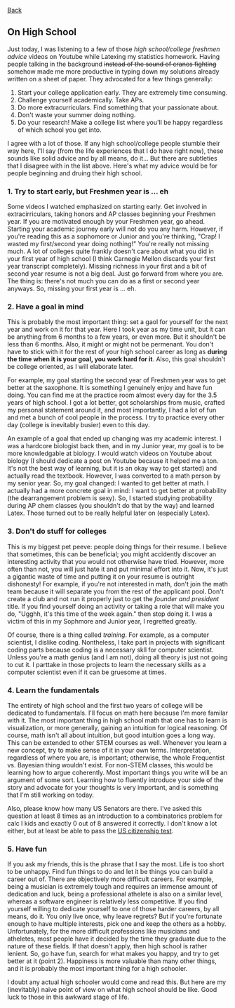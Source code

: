 [Back](./blog.md)

## On High School

Just today, I was listening to a few of those _high school/college freshmen advice_ videos on Youtube while Latexing my statistics homework. Having people talking in the background ~~instead of the sound of cranes fighting~~ somehow made me more productive in typing down my solutions already written on a sheet of paper. They advocated for a few things generally:

1. Start your college application early. They are extremely time consuming. 
2. Challenge yourself academically. Take APs.
3. Do more extracurriculars. Find something that your passionate about.
4. Don't waste your summer doing nothing. 
5. Do your research! Make a college list where you'll be happy regardless of which school you get into. 

I agree with a lot of those. If any high school/college people stumble their way here, I'll say (from the life experiences that I do have right now), these sounds like solid advice and by all means, do it... But there are subtleties that I disagree with in the list above. Here's what my advice would be for people beginning and druing their high school.

### 1. Try to start early, but Freshmen year is ... eh
Some videos I watched emphasized on starting early. Get involved in extracirriculars, taking honors and AP classes beginning your Freshmen year. If you are motivated enough by your Freshmen year, go ahead. Starting your academic journey early will not do you any harm. However, if you're reading this as a sophomore or Junior and you're thinking, "Crap! I wasted my first/second year doing nothing!" You're really not missing much. A lot of colleges quite frankly doesn't care about what you did in your first year of high school (I think Carnegie Mellon discards your first year transcript completely).  Missing richness in your first and a bit of second year resume is not a big deal. Just go forward from where you are. The thing is: there's not much you can do as a first or second year anyways. So, missing your first year is ... eh. 

### 2. Have a goal in mind
This is probably the most important thing: set a gaol for yourself for the next year and work on it for that year. Here I took year as my time unit, but it can be anything from 6 months to a few years, or even more. But it shouldn't be less than 6 months. Also, it might or might not be permenant. You don't have to stick with it for the rest of your high school career as long as __during the time when it is your goal, you work hard for it__. Also, this goal shouldn't be college oriented, as I will elaborate later. 

For example, my goal starting the second year of Freshmen year was to get better at the saxophone. It is something I genuinely enjoy and have fun doing. You can find me at the practice room almost every day for the 3.5 years of high school. I got a lot better, got scholarships from music, crafted my personal statement around it, and most importantly, I had a lot of fun and met a bunch of cool people in the process. I try to practice every other day (college is inevitably busier) even to this day. 

An example of a goal that ended up changing was my academic interest. I was a hardcore biologist back then, and in my Junior year, my goal is to be more knowledgable at biology. I would watch videos on Youtube about biology (I should dedicate a post on Youtube because it helped me a ton. It's not the best way of learning, but it is an okay way to get started) and actually read the textbook. However, I was converted to a math person by my senior year. So, my goal changed: I wanted to get better at math. I actually had a more concrete goal in mind: I want to get better at probability (the dearrangement problem is sexy). So, I started studying probability during AP chem classes (you shouldn't do that by the way) and learned Latex. Those turned out to be really helpful later on (especially Latex). 

### 3. Don't do stuff for colleges
This is my biggest pet peeve: people doing things for their resume. I believe that sometimes, this can be beneficial; you might accidently discover an interesting activity that you would not otherwise have tried. However, more often than not, you will just hate it and put minimal effort into it. Now, it's just a gigantic waste of time and putting it on your resume is outright dishonesty! For example, if you're not interested in math, don't join the math team because it will separate you from the rest of the applicant pool. Don't create a club and not run it properly just to get the _founder and president_ title. If you find yourself doing an activity or taking a role that will make you do, "Ugghh, it's this time of the week again." then stop doing it. I was a victim of this in my Sophmore and Junior year, I regretted greatly. 

Of course, there is a thing called _training_. For example, as a computer scientist, I dislike coding. Nontheless, I take part in projects with significant coding parts because coding is a necessary skll for computer scientist. Unless you're a math genius (and I am not), doing all theory is just not going to cut it. I parttake in those projects to learn the necessary skills as a computer scientist even if it can be gruesome at times. 

### 4. Learn the fundamentals
The entirety of high school and the first two years of college will be dedicated to fundamentals. I'll focus on math here because I'm more familar with it. The most important thing in high school math that one has to learn is visualization, or more generally, gaining an intuition for logical reasoning. Of course, math isn't all about intuition, but good intuition goes a long way. This can be extended to other STEM courses as well. Whenever you learn a new concept, try to make sense of it in your own terms. Interpretation, regardless of where you are, is important; otherwise, the whole Frequentist vs. Bayesian thing wouldn't exist. For non-STEM classes, this would be learning how to argue coherently. Most important things you write will be an argument of some sort. Learning how to fluently introduce your side of the story and advocate for your thoughts is very important, and is something that I'm still working on today.

Also, please know how many US Senators are there. I've asked this question at least 8 times as an introduction to a combinatorics problem for calc I kids and exactly 0 out of 8 answered it correctly. I don't know a lot either, but at least be able to pass the [US citizenship test](https://www.boundless.com/immigration-resources/citizenship-test-questions-and-answers/).

### 5. Have fun
If you ask my friends, this is the phrase that I say the most. Life is too short to be unhappy. Find fun things to do and let it be things you can build a career out of. There are objectively more difficult careers. For example, being a musician is extremely tough and requires an immense amount of dedication and luck, being a professional athelete is also on a similar level, whereas a software engineer is relatively less competitive. If you find yourself willing to dedicate yourself to one of those harder careers, by all means, do it. You only live once, why leave regrets? But if you're fortunate enough to have multiple interests, pick one and keep the others as a hobby. Unfortunately, for the more difficult professions like musicians and atheletes, most people have it decided by the time they graduate due to the nature of these fields. If that doesn't apply, then high school is rather lenient. So, go have fun, search for what makes you happy, and try to get better at it (point 2). Happiness is more valuable than many other things, and it is probably the most important thing for a high schooler.

I doubt any actual high schooler would come and read this. But here are my (inevitably) naive point of view on what high school should be like. Good luck to those in this awkward stage of life.
